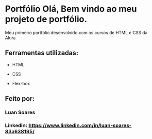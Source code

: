 # Portfólio Olá, Bem vindo ao meu projeto de portfólio.

Meu primeiro portfólio desenvolvido com os cursos de HTML e CSS da Alura

## Ferramentas utilizadas:

* HTML

* CSS

* Flex-box

## Feito por:

### Luan Soares

### Linkedin: https://www.linkedin.com/in/luan-soares-83a638195/

```
